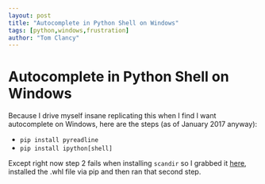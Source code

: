```yaml
---
layout: post
title: "Autocomplete in Python Shell on Windows"
tags: [python,windows,frustration]
author: "Tom Clancy"
---
```


# Autocomplete in Python Shell on Windows

Because I drive myself insane replicating this when I find I want autocomplete on Windows, here are the steps (as of January 2017 anyway):

* `pip install pyreadline`
* `pip install ipython[shell]`

Except right now step 2 fails when installing `scandir` so I grabbed it [here](http://www.lfd.uci.edu/~gohlke/pythonlibs/#scandir), installed the .whl file via pip and then ran that second step.
